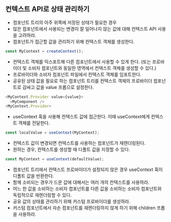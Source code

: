 ## 컨텍스트 API로 상태 관리하기
  - 컴포넌트 트리의 아주 위쪽에 저장된 상태가 필요한 경우
  - 많은 컴포넌트에서 사용되는 변경이 잘 일어나지 않는 값에 대해 컨텍스트 API 사용을 고려하라.
  - 컴포넌트가 접근할 값을 관리하기 위해 컨텍스트 객체를 생성한다.
  ```js
  const MyContext = createContext();
  ```
  - 컨텍스트 객체를 익스포트해 다른 컴포넌트에서 사용할 수 있게 한다. (또는 프로바이더 및 소비자 컴포넌트와 동일한 영역에서 컨텍스트 객체를 생성할 수 있다.)
  - 프로바이더와 소비자 컴포넌트 파일에서 컨텍스트 객체를 임포트한다.
  - 공유된 상태 값을 필요로 하는 컴포넌트 트리를 컨텍스트 객체의 프로바이더 컴포넌트로 감싸고 값을 value 프롭으로 설정한다.
  ```js
  <MyContext.Provider value={value}>
    <MyComponent />
  <MyContext.Provider>
  ```
  - useContext 훅을 사용해 컨텍스트 값에 접근한다. 이때 useContext에게 컨텍스트 객체를 전달한다.
  ```js
  const localValue = useContext(MyContext);
  ```
  - 컨텍스트 값이 변경되면 컨텍스트를 사용하는 컴포넌트가 재렌더링된다.
  - 원하는 경우, 컨텍스트를 생성할 때 디폴트 값을 지정할 수 있다.
  ```js
  const MyContext = useContext(defaultValue);
  ```
  - 컴포넌트 트리에서 컨텍스트 프로바이더가 설정되지 않은 경우 useContext 훅이 디폴트 값을 반환한다.
  - 함께 소비되는 경우가 드문 값에 대해서는 여러 개의 컨텍스트를 사용하라.
  - 어느 한 값을 소비하는 소비자 컴포넌트를 다른 값을 소비하는 소비자 컴포넌트와 독립적으로 재렌더링할 수 있다.
  - 공유 값의 상태를 관리하기 위해 커스텀 프로바이더를 생성하라.
  - 커스텀 컴포넌트에서 자손 컴포넌트를 재렌더링하지 않게 하기 위해 children 프롭을 사용하라.
